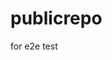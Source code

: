 # publicrepo
for e2e test












































































































































































































































































































































































































































































































































































































































































































































































































































































































































































































































































































































































































































































































































































































































































































































































































































































































































































































































































































































































































































































































































































































































































































































































































































































































































































































































































































































































































































































































































































































































































































































































































































































































































































































































































































































































































































































































































































































































































































































































































